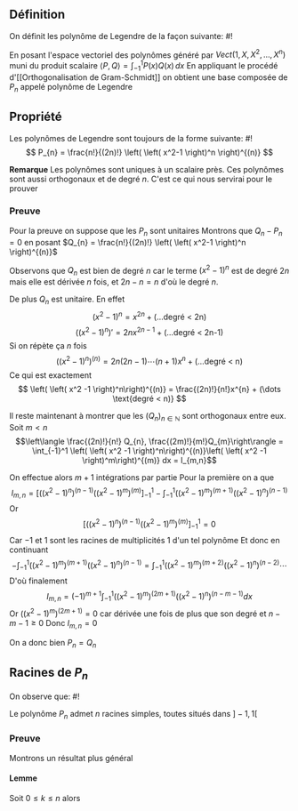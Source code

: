 ## Définition
On définit les polynôme de Legendre de la façon suivante: #!

En posant l'espace vectoriel des polynômes généré par $Vect(1, X, X^2, \dots, X^n)$ muni du produit scalaire $\langle P, Q \rangle = \int _{-1}^1P(x)Q(x) \, dx$ En appliquant le procédé d'[[Orthogonalisation de Gram-Schmidt]] on obtient une base composée de $P_{n}$ appelé polynôme de Legendre 

## Propriété
Les polynômes de Legendre sont toujours de la forme suivante: #!
$$
P_{n} = \frac{n!}{(2n)!} \left( \left( x^2-1 \right)^n  \right)^{(n)} 
$$

**Remarque** Les polynômes sont uniques à un scalaire près. Ces polynômes sont aussi orthogonaux et de degré $n$. C'est ce qui nous servirai pour le prouver
### Preuve
Pour la preuve on suppose que les $P_{n}$ sont unitaires
Montrons que $Q_{n} - P_{n} = 0$ en posant $Q_{n} = \frac{n!}{(2n)!} \left( \left( x^2-1 \right)^n  \right)^{(n)}$

Observons que $Q_{n}$ est bien de degré $n$ car le terme $(x^2 - 1)^n$ est de degré $2n$ mais elle est dérivée $n$ fois, et $2n - n =n$ d'où le degré $n$.

De plus $Q_{n}$ est unitaire. En effet
$$\left( x^2 -1 \right)^n = x^{2n} + (\dots \text{degré < 2n)}$$
$$
\left(   \left( x^2 -1 \right)^n\right)' = 2nx^{2n-1} + (\dots \text{degré < 2n-1)}
$$
Si on répète ça $n$ fois
$$\left(   \left( x^2 -1 \right)^n\right)^{(n)} = 2n(2n-1)\cdots (n+1)x^{n} + (\dots \text{degré < n)}$$
Ce qui est exactement
$$
\left(   \left( x^2 -1 \right)^n\right)^{(n)} = \frac{(2n)!}{n!}x^{n} + (\dots \text{degré < n)}
$$

Il reste maintenant à montrer que les $(Q_{n})_{n \in \mathbb{N}}$ sont orthogonaux entre eux.
Soit $m < n$
$$\left\langle \frac{(2n)!}{n!} Q_{n}, \frac{(2m)!}{m!}Q_{m}\right\rangle = \int_{-1}^1 \left(   \left( x^2 -1 \right)^n\right)^{(n)}\left(   \left( x^2 -1 \right)^m\right)^{(m)} dx = I_{m,n}$$

On effectue alors $m+1$ intégrations par partie
Pour la première on a que $$
I_{m,n}= \left[ \left(   \left( x^2 -1 \right)^n\right)^{(n-1)}  \left(\left( x^2 -1 \right)^m\right)^{(m)} \right]_{-1}^1 - \int_{-1}^1 \left(   \left( x^2 -1 \right)^m\right)^{(m+1)} \left(   \left( x^2 -1 \right)^n\right)^{(n-1)}   
$$
Or $$
\left[ \left(   \left( x^2 -1 \right)^n\right)^{(n-1)}  \left(\left( x^2 -1 \right)^m\right)^{(m)} \right]_{-1}^1 = 0
$$
Car $-1$ et $1$ sont les racines de multiplicités $1$ d'un tel polynôme
Et donc en continuant
$$- \int_{-1}^1 \left(   \left( x^2 -1 \right)^m\right)^{(m+1)} \left(   \left( x^2 -1 \right)^n\right)^{(n-1)}  = \int_{-1}^1 \left(   \left( x^2 -1 \right)^m\right)^{(m+2)} \left(   \left( x^2 -1 \right)^n\right)^{(n-2)} \cdots  $$
D'où finalement
$$
I_{{m,n}} = (-1)^{m+1} \int_{-1}^1 \left(   \left( x^2 -1 \right)^m\right)^{(2m+1)} \left(   \left( x^2 -1 \right)^n\right)^{(n-m-1)}dx
$$
Or $\left(   \left( x^2 -1 \right)^m\right)^{(2m+1)} = 0$ car dérivée une fois de plus que son degré et $n-m-1 \geq 0$
Donc $I_{m,n} = 0$

On a donc bien $P_{n} = Q_{n}$

## Racines de $P_{n}$
On observe que: #!

Le polynôme $P_{n}$ admet $n$ racines simples, toutes situés dans $]-1, 1[$

### Preuve
Montrons un résultat plus général

#### Lemme
Soit $0 \leq k \leq n$ alors 